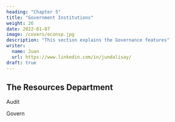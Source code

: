 ```yaml
---
heading: "Chapter 5"
title: "Government Institutions"
weight: 26
date: 2022-01-07
image: /covers/econsp.jpg
description: "This section explains the Governance features"
writer:
  name: Juan
  url: https://www.linkedin.com/in/jundalisay/
draft: true
---
```



## The Resources Department 

Audit 

Govern